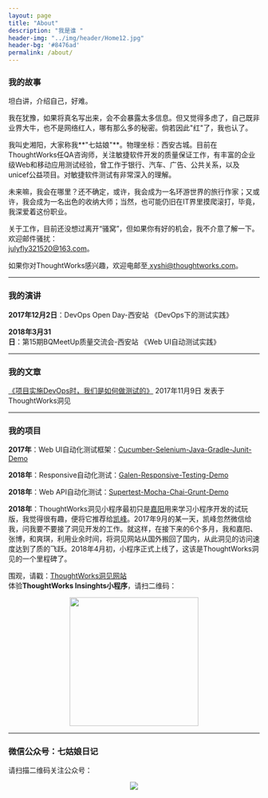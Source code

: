```yaml
---
layout: page
title: "About"
description: "我是谁 "
header-img: "../img/header/Home12.jpg"
header-bg: '#8476ad'
permalink: /about/
---
```


<!--<h1>关于我</h1>

<div id="#msg"></div>
<center>
    <img src="{{site.baseurl }}/img/about/july.jpg" align="center">
</center>-->

<h3>我的故事</h3>

坦白讲，介绍自己，好难。

我在犹豫，如果将真名写出来，会不会暴露太多信息。但又觉得多虑了，自己既非业界大牛，也不是网络红人，哪有那么多的秘密。倘若因此"红"了，我也认了。

我叫史湘阳，大家称我**"七姑娘"**。物理坐标：西安古城。目前在ThoughtWorks任QA咨询师，关注敏捷软件开发的质量保证工作，有丰富的企业级Web和移动应用测试经验，曾工作于银行、汽车、广告、公共关系，以及unicef公益项目。对敏捷软件测试有非常深入的理解。

未来嘛，我会在哪里？还不确定，或许，我会成为一名环游世界的旅行作家；又或许，我会成为一名出色的收纳大师；当然，也可能仍旧在IT界里摸爬滚打，毕竟，我深爱着这份职业。

关于工作，目前还没想过离开“骚窝”，但如果你有好的机会，我不介意了解一下。欢迎邮件骚扰：<br>
<a href="mailto:julyfly321520@163.com">
<i class="fa fa-envelope-o" aria-hidden="true"></i> julyfly321520@163.com</a>。

如果你对ThoughtWorks感兴趣，欢迎电邮至<a href="mailto:xyshi@thoughtworks.com">
<i class="fa fa-envelope-o" aria-hidden="true"></i> xyshi@thoughtworks.com</a>。

<hr>

<h3>我的演讲</h3>

**2017年12月2日**：DevOps Open Day-西安站 《DevOps下的测试实践》

**2018年3月31日**：第15期BQMeetUp质量交流会-西安站 《Web UI自动测试实践》

<hr>

<h3>我的文章</h3>

[《项目实施DevOps时，我们是如何做测试的》](https://insights.thoughtworks.cn/qa-in-devops/) 2017年11月9日 发表于ThoughtWorks洞见

<hr>

<h3>我的项目</h3>

**2017年**：Web UI自动化测试框架：[Cucumber-Selenium-Java-Gradle-Junit-Demo](https://github.com/JulyShi/Cucumber-Selenium-Java-Gradle-Junit-Demo.git)

**2018年**：Responsive自动化测试：[Galen-Responsive-Testing-Demo](https://github.com/JulyShi/Galen-Responsive-Testing-Demo.git)

**2018年**：Web API自动化测试：[Supertest-Mocha-Chai-Grunt-Demo](https://github.com/JulyShi/Supertest-Mocha-Chai-Grunt-Demo.git)

**2018年**：ThoughtWorks洞见小程序最初只是[嘉阳](https://meia.me/speaker/627)用来学习小程序开发的试玩版，我觉得很有趣，便将它推荐给[凯峰](https://insights.thoughtworks.cn/author/zhangkaifeng/)。2017年9月的某一天，凯峰忽然微信给我，问我要不要接了洞见开发的工作。就这样，在接下来的6个多月，我和嘉阳、张博，和爽琪，利用业余时间，将洞见网站从国外搬回了国内，从此洞见的访问速度达到了质的飞跃。2018年4月初，小程序正式上线了，这该是ThoughtWorks洞见的一个里程碑了。

围观，请戳：[ThoughtWorks洞见网站](https://insights.thoughtworks.cn/)<br>
体验**ThoughtWorks Insinghts小程序**，请扫二维码：
<div id="#msg"></div>
<center>
    <img src="{{site.baseurl }}/img/about/Artboard.png" align="center" style="width:258px;">
</center>
	
<hr>	
<h3>微信公众号：七姑娘日记</h3>
<i class="fa fa-weixin" aria-hidden="true"></i> 请扫描二维码关注公众号：

<center>
    <p><img src="{{site.baseurl }}/img/about/July-Wechat.jpg" align="center"></p>
</center>

<!--<hr>	-->

<!--<h3>你可以在这里找到我</h3>

Twitter:  [https://twitter.com/July65170663](https://twitter.com/July65170663)

Facebook:  [https://www.facebook.com/july.shi.12](https://www.facebook.com/july.shi.12)

Insight:  [https://insights.thoughtworks.cn/author/shixiangyang/](https://insights.thoughtworks.cn/author/shixiangyang/)

简书:  [https://www.jianshu.com/u/a56252510948](https://www.jianshu.com/u/a56252510948)

豆瓣:  [https://www.douban.com/people/julysxy/](https://www.douban.com/people/julysxy/)

知乎:  [https://www.zhihu.com/people/julysxy/activities](https://www.zhihu.com/people/julysxy/activities)

GitHub:  [https://github.com/JulyShi](https://github.com/JulyShi)

Email:  <a href="mailto:xyshi@thoughtworks.com">xyshi@thoughtworks.com</a>-->
  

